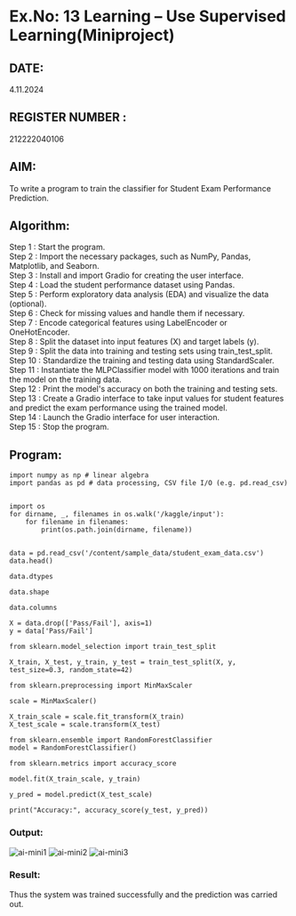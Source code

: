 # Ex.No: 13 Learning – Use Supervised Learning(Miniproject)
## DATE:     
4.11.2024
## REGISTER NUMBER : 
212222040106
## AIM: 
To write a program to train the classifier for Student Exam Performance Prediction.
##  Algorithm:
Step 1 : Start the program.<br>
Step 2 : Import the necessary packages, such as NumPy, Pandas, Matplotlib, and Seaborn.<br>
Step 3 : Install and import Gradio for creating the user interface.<br>
Step 4 : Load the student performance dataset using Pandas.<br>
Step 5 : Perform exploratory data analysis (EDA) and visualize the data (optional).<br>
Step 6 : Check for missing values and handle them if necessary.<br>
Step 7 : Encode categorical features using LabelEncoder or OneHotEncoder.<br>
Step 8 : Split the dataset into input features (X) and target labels (y).<br>
Step 9 : Split the data into training and testing sets using train_test_split.<br>
Step 10 : Standardize the training and testing data using StandardScaler.<br>
Step 11 : Instantiate the MLPClassifier model with 1000 iterations and train the model on the training data.<br>
Step 12 : Print the model's accuracy on both the training and testing sets.<br>
Step 13 : Create a Gradio interface to take input values for student features and predict the exam performance using the trained model.<br>
Step 14 : Launch the Gradio interface for user interaction.<br>
Step 15 : Stop the program.<br>

## Program:
```
import numpy as np # linear algebra
import pandas as pd # data processing, CSV file I/O (e.g. pd.read_csv)


import os
for dirname, _, filenames in os.walk('/kaggle/input'):
    for filename in filenames:
        print(os.path.join(dirname, filename))


data = pd.read_csv('/content/sample_data/student_exam_data.csv')
data.head()

data.dtypes

data.shape

data.columns

X = data.drop(['Pass/Fail'], axis=1)
y = data['Pass/Fail']

from sklearn.model_selection import train_test_split

X_train, X_test, y_train, y_test = train_test_split(X, y, test_size=0.3, random_state=42)

from sklearn.preprocessing import MinMaxScaler

scale = MinMaxScaler()

X_train_scale = scale.fit_transform(X_train)
X_test_scale = scale.transform(X_test)

from sklearn.ensemble import RandomForestClassifier
model = RandomForestClassifier()

from sklearn.metrics import accuracy_score

model.fit(X_train_scale, y_train)

y_pred = model.predict(X_test_scale)

print("Accuracy:", accuracy_score(y_test, y_pred))
```

### Output:

![ai-mini1](https://github.com/user-attachments/assets/16d96d93-4601-44d9-869a-db087fb9acd3)
![ai-mini2](https://github.com/user-attachments/assets/66a743a2-5e4c-4b1d-a6ee-c7145900df07)
![ai-mini3](https://github.com/user-attachments/assets/2faf6265-919b-4196-aaa0-f2aa2cbabd62)




### Result:
Thus the system was trained successfully and the prediction was carried out.

